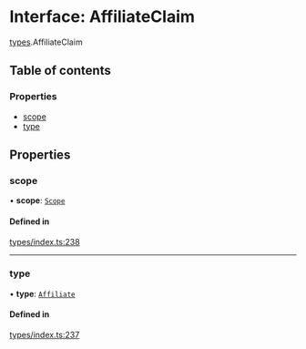 # Interface: AffiliateClaim

[types](../wiki/types).AffiliateClaim

## Table of contents

### Properties

- [scope](../wiki/types.AffiliateClaim#scope)
- [type](../wiki/types.AffiliateClaim#type)

## Properties

### scope

• **scope**: [`Scope`](../wiki/types.Scope)

#### Defined in

[types/index.ts:238](https://github.com/PolymathNetwork/polymesh-sdk/blob/c37bc05d/src/types/index.ts#L238)

___

### type

• **type**: [`Affiliate`](../wiki/types.ClaimType#affiliate)

#### Defined in

[types/index.ts:237](https://github.com/PolymathNetwork/polymesh-sdk/blob/c37bc05d/src/types/index.ts#L237)
